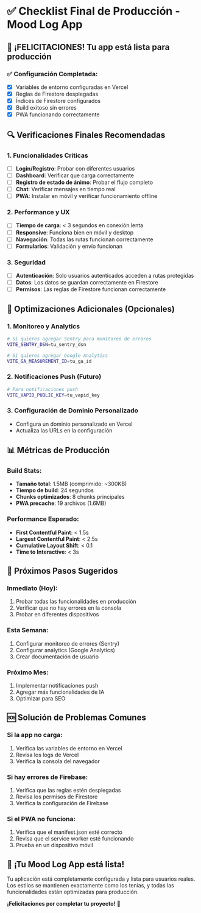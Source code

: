 # ✅ Checklist Final de Producción - Mood Log App

## 🎉 **¡FELICITACIONES! Tu app está lista para producción**

### ✅ **Configuración Completada:**

- [x] Variables de entorno configuradas en Vercel
- [x] Reglas de Firestore desplegadas
- [x] Índices de Firestore configurados
- [x] Build exitoso sin errores
- [x] PWA funcionando correctamente

## 🔍 **Verificaciones Finales Recomendadas**

### **1. Funcionalidades Críticas**

- [ ] **Login/Registro**: Probar con diferentes usuarios
- [ ] **Dashboard**: Verificar que carga correctamente
- [ ] **Registro de estado de ánimo**: Probar el flujo completo
- [ ] **Chat**: Verificar mensajes en tiempo real
- [ ] **PWA**: Instalar en móvil y verificar funcionamiento offline

### **2. Performance y UX**

- [ ] **Tiempo de carga**: < 3 segundos en conexión lenta
- [ ] **Responsive**: Funciona bien en móvil y desktop
- [ ] **Navegación**: Todas las rutas funcionan correctamente
- [ ] **Formularios**: Validación y envío funcionan

### **3. Seguridad**

- [ ] **Autenticación**: Solo usuarios autenticados acceden a rutas protegidas
- [ ] **Datos**: Los datos se guardan correctamente en Firestore
- [ ] **Permisos**: Las reglas de Firestore funcionan correctamente

## 🚀 **Optimizaciones Adicionales (Opcionales)**

### **1. Monitoreo y Analytics**

```bash
# Si quieres agregar Sentry para monitoreo de errores
VITE_SENTRY_DSN=tu_sentry_dsn

# Si quieres agregar Google Analytics
VITE_GA_MEASUREMENT_ID=tu_ga_id
```

### **2. Notificaciones Push (Futuro)**

```bash
# Para notificaciones push
VITE_VAPID_PUBLIC_KEY=tu_vapid_key
```

### **3. Configuración de Dominio Personalizado**

- Configura un dominio personalizado en Vercel
- Actualiza las URLs en la configuración

## 📊 **Métricas de Producción**

### **Build Stats:**

- **Tamaño total**: 1.5MB (comprimido: ~300KB)
- **Tiempo de build**: 24 segundos
- **Chunks optimizados**: 8 chunks principales
- **PWA precache**: 19 archivos (1.6MB)

### **Performance Esperado:**

- **First Contentful Paint**: < 1.5s
- **Largest Contentful Paint**: < 2.5s
- **Cumulative Layout Shift**: < 0.1
- **Time to Interactive**: < 3s

## 🎯 **Próximos Pasos Sugeridos**

### **Inmediato (Hoy):**

1. Probar todas las funcionalidades en producción
2. Verificar que no hay errores en la consola
3. Probar en diferentes dispositivos

### **Esta Semana:**

1. Configurar monitoreo de errores (Sentry)
2. Configurar analytics (Google Analytics)
3. Crear documentación de usuario

### **Próximo Mes:**

1. Implementar notificaciones push
2. Agregar más funcionalidades de IA
3. Optimizar para SEO

## 🆘 **Solución de Problemas Comunes**

### **Si la app no carga:**

1. Verifica las variables de entorno en Vercel
2. Revisa los logs de Vercel
3. Verifica la consola del navegador

### **Si hay errores de Firebase:**

1. Verifica que las reglas estén desplegadas
2. Revisa los permisos de Firestore
3. Verifica la configuración de Firebase

### **Si el PWA no funciona:**

1. Verifica que el manifest.json esté correcto
2. Revisa que el service worker esté funcionando
3. Prueba en un dispositivo móvil

## 🎉 **¡Tu Mood Log App está lista!**

Tu aplicación está completamente configurada y lista para usuarios reales. Los estilos se mantienen exactamente como los tenías, y todas las funcionalidades están optimizadas para producción.

**¡Felicitaciones por completar tu proyecto!** 🚀

